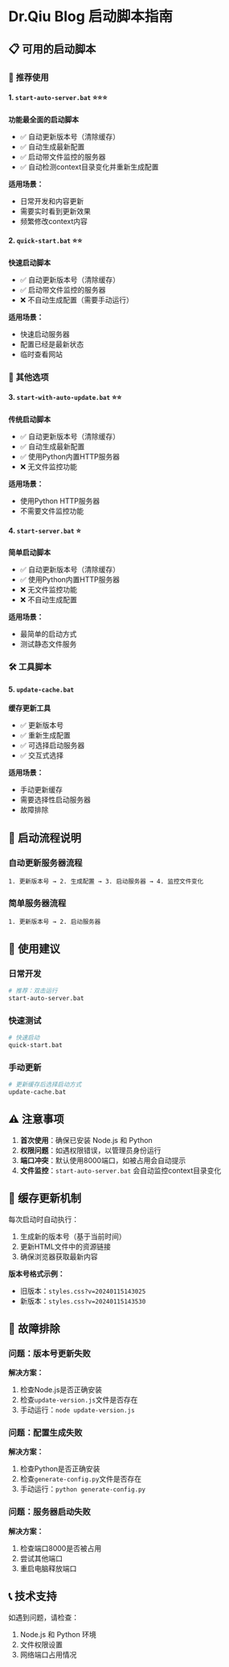 # Dr.Qiu Blog 启动脚本指南

## 📋 可用的启动脚本

### 🚀 **推荐使用**

#### 1. `start-auto-server.bat` ⭐⭐⭐
**功能最全面的启动脚本**
- ✅ 自动更新版本号（清除缓存）
- ✅ 自动生成最新配置
- ✅ 启动带文件监控的服务器
- ✅ 自动检测context目录变化并重新生成配置

**适用场景：**
- 日常开发和内容更新
- 需要实时看到更新效果
- 频繁修改context内容

#### 2. `quick-start.bat` ⭐⭐
**快速启动脚本**
- ✅ 自动更新版本号（清除缓存）
- ✅ 启动带文件监控的服务器
- ❌ 不自动生成配置（需要手动运行）

**适用场景：**
- 快速启动服务器
- 配置已经是最新状态
- 临时查看网站

### 🔧 **其他选项**

#### 3. `start-with-auto-update.bat` ⭐⭐
**传统启动脚本**
- ✅ 自动更新版本号（清除缓存）
- ✅ 自动生成最新配置
- ✅ 使用Python内置HTTP服务器
- ❌ 无文件监控功能

**适用场景：**
- 使用Python HTTP服务器
- 不需要文件监控功能

#### 4. `start-server.bat` ⭐
**简单启动脚本**
- ✅ 自动更新版本号（清除缓存）
- ✅ 使用Python内置HTTP服务器
- ❌ 无文件监控功能
- ❌ 不自动生成配置

**适用场景：**
- 最简单的启动方式
- 测试静态文件服务

### 🛠️ **工具脚本**

#### 5. `update-cache.bat`
**缓存更新工具**
- ✅ 更新版本号
- ✅ 重新生成配置
- ✅ 可选择启动服务器
- ✅ 交互式选择

**适用场景：**
- 手动更新缓存
- 需要选择性启动服务器
- 故障排除

## 🔄 **启动流程说明**

### 自动更新服务器流程
```
1. 更新版本号 → 2. 生成配置 → 3. 启动服务器 → 4. 监控文件变化
```

### 简单服务器流程
```
1. 更新版本号 → 2. 启动服务器
```

## 📝 **使用建议**

### 日常开发
```bash
# 推荐：双击运行
start-auto-server.bat
```

### 快速测试
```bash
# 快速启动
quick-start.bat
```

### 手动更新
```bash
# 更新缓存后选择启动方式
update-cache.bat
```

## ⚠️ **注意事项**

1. **首次使用**：确保已安装 Node.js 和 Python
2. **权限问题**：如遇权限错误，以管理员身份运行
3. **端口冲突**：默认使用8000端口，如被占用会自动提示
4. **文件监控**：`start-auto-server.bat` 会自动监控context目录变化

## 🎯 **缓存更新机制**

每次启动时自动执行：
1. 生成新的版本号（基于当前时间）
2. 更新HTML文件中的资源链接
3. 确保浏览器获取最新内容

**版本号格式示例：**
- 旧版本：`styles.css?v=20240115143025`
- 新版本：`styles.css?v=20240115143530`

## 🔧 **故障排除**

### 问题：版本号更新失败
**解决方案：**
1. 检查Node.js是否正确安装
2. 检查`update-version.js`文件是否存在
3. 手动运行：`node update-version.js`

### 问题：配置生成失败
**解决方案：**
1. 检查Python是否正确安装
2. 检查`generate-config.py`文件是否存在
3. 手动运行：`python generate-config.py`

### 问题：服务器启动失败
**解决方案：**
1. 检查端口8000是否被占用
2. 尝试其他端口
3. 重启电脑释放端口

## 📞 **技术支持**

如遇到问题，请检查：
1. Node.js 和 Python 环境
2. 文件权限设置
3. 网络端口占用情况
